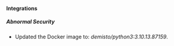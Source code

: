 #### Integrations
##### Abnormal Security
- Updated the Docker image to: *demisto/python3:3.10.13.87159*.

